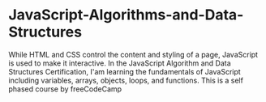 # JavaScript-Algorithms-and-Data-Structures
While HTML and CSS control the content and styling of a page, JavaScript is used to make it interactive. In the JavaScript Algorithm and Data Structures Certification, I'am learning the fundamentals of JavaScript including variables, arrays, objects, loops, and functions.
This is a self phased course by freeCodeCamp
